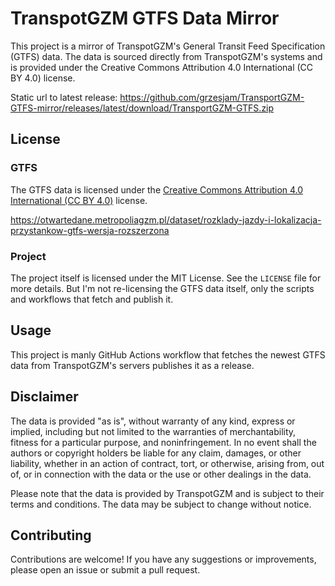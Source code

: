 # TranspotGZM GTFS Data Mirror

This project is a mirror of TranspotGZM's General Transit Feed Specification (GTFS) data. 
The data is sourced directly from TranspotGZM's systems and is provided under the Creative Commons Attribution 4.0 International (CC BY 4.0) license.

Static url to latest release: https://github.com/grzesjam/TransportGZM-GTFS-mirror/releases/latest/download/TransportGZM-GTFS.zip

## License

### GTFS

The GTFS data is licensed under the [Creative Commons Attribution 4.0 International (CC BY 4.0)](https://creativecommons.org/licenses/by/4.0/) license. 

https://otwartedane.metropoliagzm.pl/dataset/rozklady-jazdy-i-lokalizacja-przystankow-gtfs-wersja-rozszerzona

### Project 

The project itself is licensed under the MIT License. See the `LICENSE` file for more details. But I'm not re-licensing the GTFS data itself, only the scripts and workflows that fetch and publish it.

## Usage

This project is manly GitHub Actions workflow that fetches the newest GTFS data from TranspotGZM's servers publishes it as a release. 


## Disclaimer

The data is provided "as is", without warranty of any kind, express or implied, including but not limited to the warranties of merchantability, fitness for a particular purpose, and noninfringement. In no event shall the authors or copyright holders be liable for any claim, damages, or other liability, whether in an action of contract, tort, or otherwise, arising from, out of, or in connection with the data or the use or other dealings in the data.

Please note that the data is provided by TranspotGZM and is subject to their terms and conditions. The data may be subject to change without notice.

## Contributing

Contributions are welcome! If you have any suggestions or improvements, please open an issue or submit a pull request.
